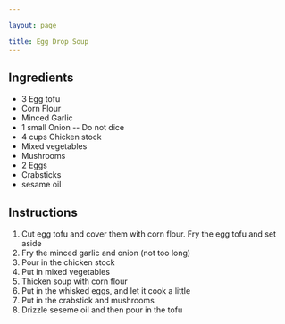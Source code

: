 ```yaml
---

layout: page

title: Egg Drop Soup
---
```


## Ingredients
* 3 Egg tofu
* Corn Flour
* Minced Garlic
* 1 small Onion -- Do not dice
* 4 cups Chicken stock
* Mixed vegetables
* Mushrooms
* 2 Eggs
* Crabsticks
* sesame oil

## Instructions
1. Cut egg tofu and cover them with corn flour. Fry the egg tofu and set aside
2. Fry the minced garlic and onion (not too long)
3. Pour in the chicken stock
4. Put in mixed vegetables
5. Thicken soup with corn flour
6. Put in the whisked eggs, and let it cook a little
7. Put in the crabstick and mushrooms
8. Drizzle seseme oil and then pour in the tofu
